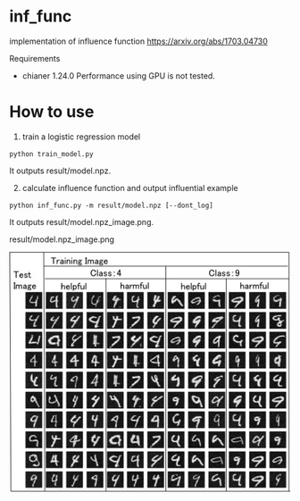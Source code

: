 # inf_func
implementation of influence function
https://arxiv.org/abs/1703.04730

Requirements
* chianer 1.24.0
Performance using GPU is not tested.

# How to use

1. train a logistic regression model

```
python train_model.py
```
It outputs result/model.npz.

2. calculate influence function and output influential example

```
python inf_func.py -m result/model.npz [--dont_log]
```

It outputs result/model.npz_image.png.

result/model.npz_image.png

![output_example](https://github.com/yuzupepper/inf_func/blob/master/output_example.jpg)
